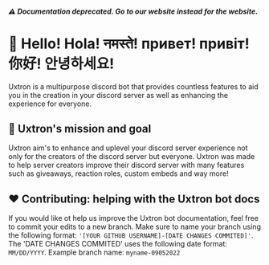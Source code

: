 ##### ⚠️ Documentation deprecated. Go to our website instead for the website.
# 👋 Hello! Hola! नमस्ते! привет! привіт! 你好! 안녕하세요!
Uxtron is a multipurpose discord bot that provides countless features to aid you in the creation in your discord server as well as enhancing the experience for everyone.

## 🚩 Uxtron's mission and goal
Uxtron aim's to enhance and uplevel your discord server experience not only for the creators of the discord server but everyone. Uxtron was made to help server creators improve their discord server with many features such as giveaways, reaction roles, custom embeds and way more!

## ❤️ Contributing: helping with the Uxtron bot docs
If you would like ot help us improve the Uxtron bot documentation, feel free to commit your edits to a new branch. Make sure to name your branch using the following format: ```'[YOUR GITHUB USERNAME]-[DATE CHANGES COMMITED]'```. The 'DATE CHANGES COMMITED' uses the following date format: `MM/DD/YYYY`. Example branch name: `myname-09052022`


